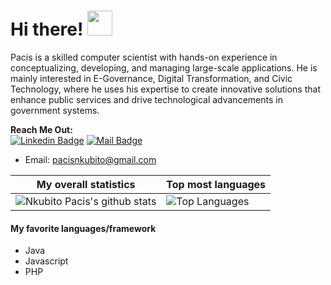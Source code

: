 # Hi there! <img src="https://raw.githubusercontent.com/MartinHeinz/MartinHeinz/master/wave.gif" width="40px">

Pacis is a skilled computer scientist with hands-on experience in conceptualizing, developing, and managing large-scale applications. He is mainly interested in E-Governance, Digital Transformation, and Civic Technology, where he uses his expertise to create innovative solutions that enhance public services and drive technological advancements in government systems.

**Reach Me Out:<br>**
[![Linkedin Badge](https://img.shields.io/badge/-Pacis_Nkubito-0e76a8?style=flat&labelColor=0e76a8&logo=linkedin&logoColor=white)](https://www.linkedin.com/in/pacis-nkubito-986001201)  [![Mail Badge](https://img.shields.io/badge/-PacisNkubito-c0392b?style=flat&labelColor=c0392b&logo=gmail&logoColor=white)](mailto:pacisnkubito@gmail.com)

- Email: [pacisnkubito@gmail.com](mailto:pacisnkubito@gmail.com)<br>

|My overall statistics|Top most languages |
|------------------|------------------|
|![Nkubito Pacis's github stats](https://github-readme-stats.vercel.app/api?username=N-pacis&show_icons=true&hide_border=true&count_private=true&theme=tokyonight)|![Top Languages](https://github-readme-stats.vercel.app/api/top-langs/?username=N-pacis&langs_count=5&hide_border=true&theme=tokyonight&layout=compact)|


#### My favorite languages/framework
- Java
- Javascript
- PHP
